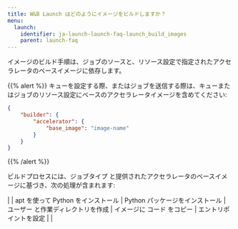 ```yaml
---
title: W&B Launch はどのようにイメージをビルドしますか？
menu:
  launch:
    identifier: ja-launch-launch-faq-launch_build_images
    parent: launch-faq
---
```


イメージのビルド手順は、ジョブのソースと、リソース設定で指定されたアクセラレータのベースイメージに依存します。

{{% alert %}}
キューを設定する際、またはジョブを送信する際は、キューまたはジョブのリソース設定にベースのアクセラレータイメージを含めてください:
```json
{
    "builder": {
        "accelerator": {
            "base_image": "image-name"
        }
    }
}
```
{{% /alert %}}

ビルドプロセスには、ジョブタイプ と提供されたアクセラレータのベースイメージに基づき、次の処理が含まれます:

| | apt を使って Python をインストール | Python パッケージをインストール | ユーザー と作業ディレクトリを作成 | イメージに コード をコピー | エントリポイントを設定 | |